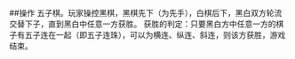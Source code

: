 ##操作
五子棋。玩家操控黑棋，黑棋先下（为先手），白棋后下，黑白双方轮流交替下子，直到黑白中任意一方获胜。 
获胜的判定：只要黑白方中任意一方的棋子有五子连在一起（即五子连珠），可以为横连、纵连、斜连，则该方获胜，游戏结束。
